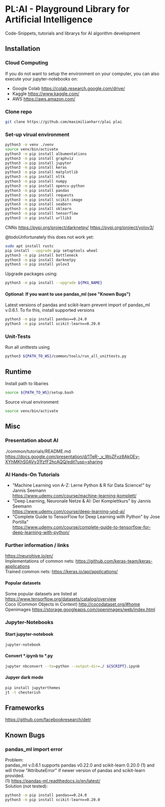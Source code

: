 # PL:AI - Playground Library for Artificial Intelligence
Code-Snippets, tutorials and librarys for AI algorithm development

## Installation

### Cloud Computing
If you do not want to setup the environment on your computer, you can also execute your jupyter-notebooks on:
- Google Colab https://colab.research.google.com/drive/
- Kaggle https://www.kaggle.com/
- AWS https://aws.amazon.com/

### Clone repo
```bash
git clone https://github.com/maximilianharr/plai plai
```

### Set-up virual environment
```bash
python3 -m venv ./venv
source venv/bin/activate
python3 -m pip install albumentations
python3 -m pip install graphviz
python3 -m pip install jupyter
python3 -m pip install keras
python3 -m pip install matplotlib
python3 -m pip install nltk
python3 -m pip install numpy
python3 -m pip install opencv-python
python3 -m pip install pandas
python3 -m pip install requests
python3 -m pip install scikit-image
python3 -m pip install seaborn
python3 -m pip install sklearn
python3 -m pip install tensorflow
python3 -m pip install urllib3
```

CNNs
https://pypi.org/project/darknetpy/
https://pypi.org/project/yolov3/

@todoUnfortunately this does not work yet:
```bash
sudo apt install rustc
pip install --upgrade pip setuptools wheel
python3 -m pip install bottleneck
python3 -m pip install darknetpy
python3 -m pip install yolov3
```

Upgrade packages using:
```bash
python3 -m pip install --upgrade ${PKG_NAME}
```

#### Optional: If you want to use pandas_ml (see "Known Bugs")
Latest versions of pandas and scikit-learn prevent import of pandas_ml v.0.6.1. To fix this, install supported versions
```bash
python3 -m pip install pandas==0.24.0
python3 -m pip install scikit-learn==0.20.0
```

### Unit-Tests
Run all unittests using
```bash
python3 ${PATH_TO_WS}/common/tools/run_all_unittests.py
```

## Runtime
Install path to libaries
```bash
source ${PATH_TO_WS}/setup.bash
```

Source virual environment
```bash
source venv/bin/activate
```

## Misc

### Presentation about AI
./common/tutorials/README.md
https://docs.google.com/presentation/d/1TeR-_v_WoZFvz8AkOEy-XYhMKhS0AVy31fzfF2hcAQQ/edit?usp=sharing

### AI Hands-On Tutorials
- "Machine Learning von A-Z: Lerne Python & R für Data Science!" by Jannis Seemann  
  https://www.udemy.com/course/machine-learning-komplett/  
- "Deep Learning, Neuronale Netze & AI: Der Komplettkurs" by Jannis Seemann  
  https://www.udemy.com/course/deep-learning-und-ai/  
- "Complete Guide to TensorFlow for Deep Learning with Python" by Jose Portilla"  
  https://www.udemy.com/course/complete-guide-to-tensorflow-for-deep-learning-with-python/  


### Further information / links
https://neurohive.io/en/  
Implementations of common nets: https://github.com/keras-team/keras-applications  
Trained common nets: https://keras.io/api/applications/  

#### Popular datasets
Some popular datasets are listed at https://www.tensorflow.org/datasets/catalog/overview  
Coco (Common Objects in Context) http://cocodataset.org/#home 
Openimages https://storage.googleapis.com/openimages/web/index.html  

### Jupyter-Notebooks

#### Start jupyter-notebook
```bash
jupyter-notebook
```

#### Convert *.ipynb to *.py
```bash
jupyter nbconvert --to=python --output-dir=./ ${SCRIPT}.ipynb
```

#### Jupyer dark mode
```bash
pip install jupyterthemes
jt -t chesterish
```

## Frameworks
https://github.com/facebookresearch/detr

## Known Bugs
### pandas_ml import error
Problem:  
pandas_ml v.0.6.1 supports pandas v0.22.0 and scikit-learn 0.20.0 (1) and will throw "AttributeError" if newer version of pandas and scikit-learn provided.  
(1) https://pandas-ml.readthedocs.io/en/latest/  
Solution (not tested):  
```bash
python3 -m pip install pandas==0.24.0
python3 -m pip install scikit-learn==0.20.0
```
